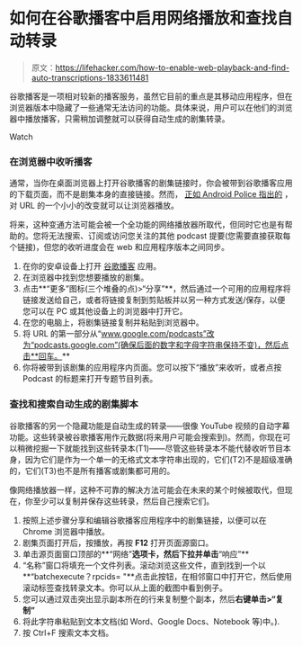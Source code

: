 # 如何在谷歌播客中启用网络播放和查找自动转录

> 原文：<https://lifehacker.com/how-to-enable-web-playback-and-find-auto-transcriptions-1833611481>

谷歌播客是一项相对较新的播客服务，虽然它目前的重点是其移动应用程序，但在浏览器版本中隐藏了一些通常无法访问的功能。具体来说，用户可以在他们的浏览器中播放播客，只需稍加调整就可以获得自动生成的剧集转录。

Watch

### 在浏览器中收听播客

通常，当你在桌面浏览器上打开谷歌播客的剧集链接时，你会被带到谷歌播客应用的下载页面，而不是剧集本身的直接链接。然而， [正如 Android Police 指出的](https://www.androidpolice.com/2019/03/21/you-can-listen-to-google-podcasts-on-the-web-with-a-simple-url-edit/) ，对 URL 的一个小小的改变就可以让浏览器播放。

将来，这种变通方法可能会被一个全功能的网络播放器所取代，但同时它也是有帮助的。您将无法搜索、订阅或访问您关注的其他 podcast 提要(您需要直接获取每个链接)，但您的收听进度会在 web 和应用程序版本之间同步。

1.  在你的安卓设备上打开 [谷歌播客](https://play.google.com/store/apps/details?id=com.google.android.apps.podcasts&hl=en_US) 应用。
2.  在浏览器中找到您想要播放的剧集。
3.  点击**“更多”图标(三个堆叠的点)>“分享”**，然后通过一个可用的应用程序将链接发送给自己，或者将链接复制到剪贴板并以另一种方式发送/保存，以便您可以在 PC 或其他设备上的浏览器中打开它。
4.  在您的电脑上，将剧集链接复制并粘贴到浏览器中。
5.  将 URL 的第一部分从“www.google.com/podcasts”改为“podcasts.google.com”(确保后面的数字和字母字符串保持不变)，然后点击**回车。**
6.  你将被带到该剧集的应用程序内页面。您可以按下“播放”来收听，或者点按 Podcast 的标题来打开专题节目列表。

### 查找和搜索自动生成的剧集脚本

谷歌播客的另一个隐藏功能是自动生成的转录——很像 YouTube 视频的自动字幕功能。这些转录被谷歌播客用作元数据(将来用户可能会搜索到)。然而，你现在可以稍微挖掘一下就能找到这些转录本(T1)——尽管这些转录本不能代替收听节目本身，因为它们是作为一个单一的无格式文本字符串出现的，它们(T2)不是超级准确的，它们(T3)也不是所有播客或剧集都可用的。

像网络播放器一样，这种不可靠的解决方法可能会在未来的某个时候被取代，但现在，你至少可以复制并保存这些转录，然后自己搜索它们。

1.  按照上述步骤分享和编辑谷歌播客应用程序中的剧集链接，以便可以在 Chrome 浏览器中播放。
2.  剧集页面打开后，按播放，再按 **F12** 打开页面源窗口。
3.  单击源页面窗口顶部的**“网络”**选项卡，然后下拉并单击**“响应”**
4.  “名称”窗口将填充一个文件列表。滚动浏览这些文件，直到找到一个以**“batchexecute？rpcids= "**点击此按钮，在相邻窗口中打开它，然后使用滚动标签查找转录文本。你可以从上面的截图中看到例子。
5.  您可以通过双击突出显示副本所在的行来复制整个副本，然后**右键单击>“复制”**
6.  将此字符串粘贴到文本文档(如 Word、Google Docs、Notebook 等)中。).
7.  按 Ctrl+F 搜索文本文档。